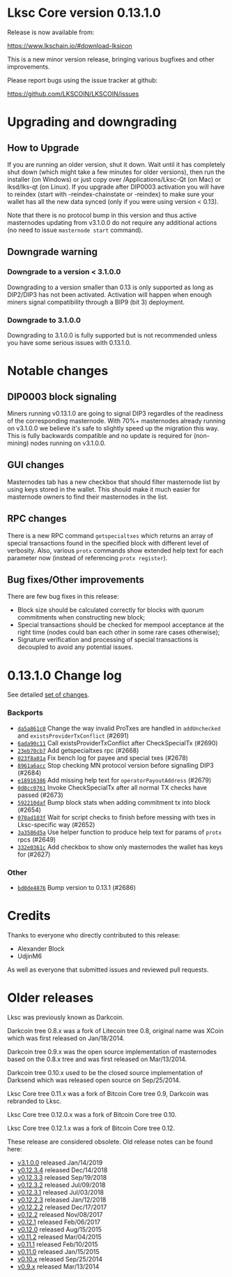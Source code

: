 Lksc Core version 0.13.1.0
==========================

Release is now available from:

  <https://www.lkschain.io/#download-lksicon>

This is a new minor version release, bringing various bugfixes and other improvements.

Please report bugs using the issue tracker at github:

  <https://github.com/LKSCOIN/LKSCOIN/issues>


Upgrading and downgrading
=========================

How to Upgrade
--------------

If you are running an older version, shut it down. Wait until it has completely
shut down (which might take a few minutes for older versions), then run the
installer (on Windows) or just copy over /Applications/Lksc-Qt (on Mac) or
lksd/lks-qt (on Linux). If you upgrade after DIP0003 activation you will
have to reindex (start with -reindex-chainstate or -reindex) to make sure
your wallet has all the new data synced (only if you were using version < 0.13).

Note that there is no protocol bump in this version and thus active masternodes
updating from v3.1.0.0 do not require any additional actions (no need to issue
`masternode start` command).

Downgrade warning
-----------------

### Downgrade to a version < 3.1.0.0

Downgrading to a version smaller than 0.13 is only supported as long as DIP2/DIP3
has not been activated. Activation will happen when enough miners signal compatibility
through a BIP9 (bit 3) deployment.

### Downgrade to 3.1.0.0

Downgrading to 3.1.0.0 is fully supported but is not recommended unless you have some serious issues with 0.13.1.0.

Notable changes
===============

DIP0003 block signaling
-----------------------
Miners running v0.13.1.0 are going to signal DIP3 regardles of the readiness of the corresponding masternode.
With 70%+ masternodes already running on v3.1.0.0 we believe it's safe to slightly speed up the migration
this way. This is fully backwards compatible and no update is required for (non-mining) nodes running on v3.1.0.0.

GUI changes
-----------
Masternodes tab has a new checkbox that should filter masternode list by using keys stored in the wallet.
This should make it much easier for masternode owners to find their masternodes in the list.

RPC changes
-----------
There is a new RPC command `getspecialtxes` which returns an array of special transactions found in the specified
block with different level of verbosity. Also, various `protx` commands show extended help text for each parameter
now (instead of referencing `protx register`).

Bug fixes/Other improvements
----------------------------
There are few bug fixes in this release:
- Block size should be calculated correctly for blocks with quorum commitments when constructing new block;
- Special transactions should be checked for mempool acceptance at the right time (nodes could ban each other
in some rare cases otherwise);
- Signature verification and processing of special transactions is decoupled to avoid any potential issues.

 0.13.1.0 Change log
===================

See detailed [set of changes](https://github.com/LKSCOIN/LKSCOIN/compare/v3.1.0.0...lkspay:v0.13.1.0).

### Backports

- [`da5a861c0`](https://github.com/LKSCOIN/LKSCOIN/commit/da5a861c0) Change the way invalid ProTxes are handled in `addUnchecked` and `existsProviderTxConflict` (#2691)
- [`6ada90c11`](https://github.com/LKSCOIN/LKSCOIN/commit/6ada90c11) Call existsProviderTxConflict after CheckSpecialTx (#2690)
- [`23eb70cb7`](https://github.com/LKSCOIN/LKSCOIN/commit/23eb70cb7) Add getspecialtxes rpc (#2668)
- [`023f8a01a`](https://github.com/LKSCOIN/LKSCOIN/commit/023f8a01a) Fix bench log for payee and special txes (#2678)
- [`8961a6acc`](https://github.com/LKSCOIN/LKSCOIN/commit/8961a6acc) Stop checking MN protocol version before signalling DIP3 (#2684)
- [`e18916386`](https://github.com/LKSCOIN/LKSCOIN/commit/e18916386) Add missing help text for `operatorPayoutAddress` (#2679)
- [`0d8cc0761`](https://github.com/LKSCOIN/LKSCOIN/commit/0d8cc0761) Invoke CheckSpecialTx after all normal TX checks have passed (#2673)
- [`592210daf`](https://github.com/LKSCOIN/LKSCOIN/commit/592210daf) Bump block stats when adding commitment tx into block (#2654)
- [`070ad103f`](https://github.com/LKSCOIN/LKSCOIN/commit/070ad103f) Wait for script checks to finish before messing with txes in Lksc-specific way (#2652)
- [`3a3586d5a`](https://github.com/LKSCOIN/LKSCOIN/commit/3a3586d5a) Use helper function to produce help text for params of `protx` rpcs (#2649)
- [`332e0361c`](https://github.com/LKSCOIN/LKSCOIN/commit/332e0361c) Add checkbox to show only masternodes the wallet has keys for (#2627)

### Other

- [`bd0de4876`](https://github.com/LKSCOIN/LKSCOIN/commit/bd0de4876) Bump version to 0.13.1 (#2686)

Credits
=======

Thanks to everyone who directly contributed to this release:

- Alexander Block
- UdjinM6

As well as everyone that submitted issues and reviewed pull requests.

Older releases
==============

Lksc was previously known as Darkcoin.

Darkcoin tree 0.8.x was a fork of Litecoin tree 0.8, original name was XCoin
which was first released on Jan/18/2014.

Darkcoin tree 0.9.x was the open source implementation of masternodes based on
the 0.8.x tree and was first released on Mar/13/2014.

Darkcoin tree 0.10.x used to be the closed source implementation of Darksend
which was released open source on Sep/25/2014.

Lksc Core tree 0.11.x was a fork of Bitcoin Core tree 0.9,
Darkcoin was rebranded to Lksc.

Lksc Core tree 0.12.0.x was a fork of Bitcoin Core tree 0.10.

Lksc Core tree 0.12.1.x was a fork of Bitcoin Core tree 0.12.

These release are considered obsolete. Old release notes can be found here:

- [v3.1.0.0](https://github.com/LKSCOIN/LKSCOIN/blob/master/doc/release-notes/lks/release-notes-3.1.0.0.md) released Jan/14/2019
- [v0.12.3.4](https://github.com/LKSCOIN/LKSCOIN/blob/master/doc/release-notes/lks/release-notes-0.12.3.4.md) released Dec/14/2018
- [v0.12.3.3](https://github.com/LKSCOIN/LKSCOIN/blob/master/doc/release-notes/lks/release-notes-0.12.3.3.md) released Sep/19/2018
- [v0.12.3.2](https://github.com/LKSCOIN/LKSCOIN/blob/master/doc/release-notes/lks/release-notes-0.12.3.2.md) released Jul/09/2018
- [v0.12.3.1](https://github.com/LKSCOIN/LKSCOIN/blob/master/doc/release-notes/lks/release-notes-0.12.3.1.md) released Jul/03/2018
- [v0.12.2.3](https://github.com/LKSCOIN/LKSCOIN/blob/master/doc/release-notes/lks/release-notes-0.12.2.3.md) released Jan/12/2018
- [v0.12.2.2](https://github.com/LKSCOIN/LKSCOIN/blob/master/doc/release-notes/lks/release-notes-0.12.2.2.md) released Dec/17/2017
- [v0.12.2](https://github.com/LKSCOIN/LKSCOIN/blob/master/doc/release-notes/lks/release-notes-0.12.2.md) released Nov/08/2017
- [v0.12.1](https://github.com/LKSCOIN/LKSCOIN/blob/master/doc/release-notes/lks/release-notes-0.12.1.md) released Feb/06/2017
- [v0.12.0](https://github.com/LKSCOIN/LKSCOIN/blob/master/doc/release-notes/lks/release-notes-0.12.0.md) released Aug/15/2015
- [v0.11.2](https://github.com/LKSCOIN/LKSCOIN/blob/master/doc/release-notes/lks/release-notes-0.11.2.md) released Mar/04/2015
- [v0.11.1](https://github.com/LKSCOIN/LKSCOIN/blob/master/doc/release-notes/lks/release-notes-0.11.1.md) released Feb/10/2015
- [v0.11.0](https://github.com/LKSCOIN/LKSCOIN/blob/master/doc/release-notes/lks/release-notes-0.11.0.md) released Jan/15/2015
- [v0.10.x](https://github.com/LKSCOIN/LKSCOIN/blob/master/doc/release-notes/lks/release-notes-0.10.0.md) released Sep/25/2014
- [v0.9.x](https://github.com/LKSCOIN/LKSCOIN/blob/master/doc/release-notes/lks/release-notes-0.9.0.md) released Mar/13/2014

